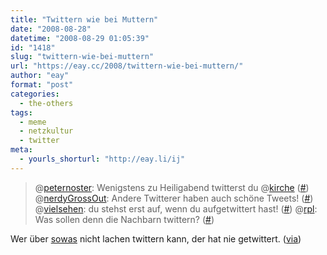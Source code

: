 ```yaml
---
title: "Twittern wie bei Muttern"
date: "2008-08-28"
datetime: "2008-08-29 01:05:39"
id: "1418"
slug: "twittern-wie-bei-muttern"
url: "https://eay.cc/2008/twittern-wie-bei-muttern/"
author: "eay"
format: "post"
categories:
  - the-others
tags:
  - meme
  - netzkultur
  - twitter
meta:
  - yourls_shorturl: "http://eay.li/ij"
---
```


> @[peternoster](http://twitter.com/peternoster): Wenigstens zu Heiligabend twitterst du @[kirche](http://twitter.com/kirche) ([#](http://twitter.com/peternoster/statuses/901936896)) @[nerdyGrossOut](http://twitter.com/NerdyGrossOut): Andere Twitterer haben auch schöne Tweets! ([#](http://twitter.com/NerdyGrossOut/statuses/901950750)) @[vielsehen](http://twitter.com/vielsehen): du stehst erst auf, wenn du aufgetwittert hast! ([#](http://twitter.com/vielsehen/statuses/902066308)) @[rpl](http://twitter.com/rpl): Was sollen denn die Nachbarn twittern? ([#](http://twitter.com/rpl/statuses/902083768))

Wer über [sowas](http://search.twitter.com/search?q=twitternWieBeiMuttern) nicht lachen twittern kann, der hat nie getwittert. ([via](http://www.spreeblick.com/2008/08/28/musst-du-denn-jeden-tweet-mitmachen/))
